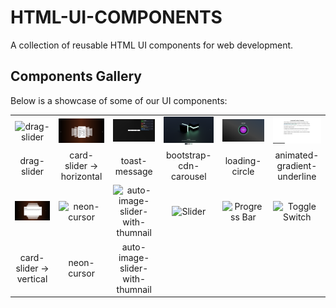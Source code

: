 # HTML-UI-COMPONENTS

A collection of reusable HTML UI components for web development.

## Components Gallery

Below is a showcase of some of our UI components:

|                                                                 |                                                                     |                                                                                       |                                                                     |                                                     |                                                        |
| :-------------------------------------------------------------: | :-----------------------------------------------------------------: | :-----------------------------------------------------------------------------------: | :-----------------------------------------------------------------: | :-------------------------------------------------: | :----------------------------------------------------: |
|          ![drag-slider](assets/images/drag-slider.png)          | ![card-slider-horizontal](assets/images/card-slider-horizontal.png) |                   ![toast-message](assets/images/toast-message.png)                   | ![bootstrap-cdn-carousel](assets/images/bootstrap-cdn-carousel.png) | ![loading-circle](assets/images/loading-circle.png) | ![Tabs](assets/images/animated-gradient-underline.png) |
|                           drag-slider                           |                      card-slider -> horizontal                      |                                     toast-message                                     |                       bootstrap-cdn-carousel                        |                   loading-circle                    |              animated-gradient-underline               |
| ![card-slider-vertical](assets/images/card-slider-vertical.png) |            ![neon-cursor](assets/images/neon-cursor.jpg)            | ![auto-image-slider-with-thumnail](assets/images/auto-image-slider-with-thumnail.jpg) |                    ![Slider](images/slider.jpg)                     |      ![Progress Bar](images/progress-bar.jpg)       |       ![Toggle Switch](images/toggle-switch.jpg)       |
|                     card-slider -> vertical                     |                             neon-cursor                             |                            auto-image-slider-with-thumnail                            |
